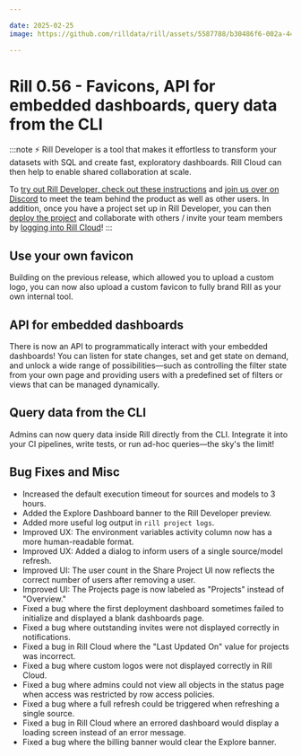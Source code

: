 ```yaml
---

date: 2025-02-25
image: https://github.com/rilldata/rill/assets/5587788/b30486f6-002a-445d-8a1b-955b6ec0066d

---
```


# Rill 0.56 - Favicons, API for embedded dashboards, query data from the CLI

:::note
⚡ Rill Developer is a tool that makes it effortless to transform your datasets with SQL and create fast, exploratory dashboards. Rill Cloud can then help to enable shared collaboration at scale.

To [try out Rill Developer, check out these instructions](/home/install) and [join us over on Discord](https://bit.ly/3bbcSl9) to meet the team behind the product as well as other users. In addition, once you have a project set up in Rill Developer, you can then [deploy the project](/deploy/deploy-dashboard) and collaborate with others / invite your team members by [logging into Rill Cloud](https://ui.rilldata.com)!
:::

## Use your own favicon
Building on the previous release, which allowed you to upload a custom logo, you can now also upload a custom favicon to fully brand Rill as your own internal tool.

## API for embedded dashboards
There is now an API to programmatically interact with your embedded dashboards! You can listen for state changes, set and get state on demand, and unlock a wide range of possibilities—such as controlling the filter state from your own page and providing users with a predefined set of filters or views that can be managed dynamically.

## Query data from the CLI
Admins can now query data inside Rill directly from the CLI. Integrate it into your CI pipelines, write tests, or run ad-hoc queries—the sky's the limit!

## Bug Fixes and Misc
- Increased the default execution timeout for sources and models to 3 hours.  
- Added the Explore Dashboard banner to the Rill Developer preview.  
- Added more useful log output in `rill project logs`.  
- Improved UX: The environment variables activity column now has a more human-readable format.  
- Improved UX: Added a dialog to inform users of a single source/model refresh.  
- Improved UI: The user count in the Share Project UI now reflects the correct number of users after removing a user.  
- Improved UI: The Projects page is now labeled as "Projects" instead of "Overview."  
- Fixed a bug where the first deployment dashboard sometimes failed to initialize and displayed a blank dashboards page.  
- Fixed a bug where outstanding invites were not displayed correctly in notifications.  
- Fixed a bug in Rill Cloud where the "Last Updated On" value for projects was incorrect.  
- Fixed a bug where custom logos were not displayed correctly in Rill Cloud.  
- Fixed a bug where admins could not view all objects in the status page when access was restricted by row access policies.  
- Fixed a bug where a full refresh could be triggered when refreshing a single source.  
- Fixed a bug in Rill Cloud where an errored dashboard would display a loading screen instead of an error message.  
- Fixed a bug where the billing banner would clear the Explore banner. 